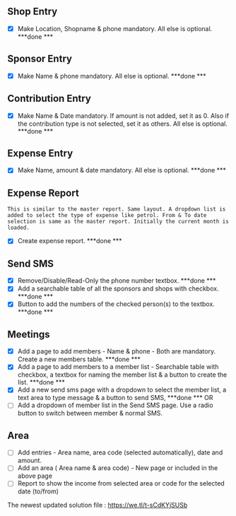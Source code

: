 ## Shop Entry
- [x] Make Location, Shopname & phone mandatory. All else is optional. ***done ***

## Sponsor Entry
- [x] Make Name & phone mandatory. All else is optional. ***done ***

## Contribution Entry
- [x] Make Name & Date mandatory. If amount is not added, set it as 0. Also if the contribution type is not selected, set it as others.
      All else is optional. ***done ***
      
## Expense Entry
- [x] Make Name, amount & date mandatory. All else is optional. ***done ***

## Expense Report
    This is similar to the master report. Same layout. A dropdown list is added to select the type of expense like petrol. From & To date selection is same as the master report. Initially the current month is loaded.
    
- [x] Create expense report. ***done ***

## Send SMS
- [x] Remove/Disable/Read-Only the phone number textbox. ***done ***
- [x] Add a searchable table of all the sponsors and shops with checkbox. ***done ***
- [x] Button to add the numbers of the checked person(s) to the textbox. ***done ***

## Meetings
- [x] Add a page to add members - Name & phone - Both are mandatory. Create a new members table. ***done ***
- [x] Add a page to add members to a member list - Searchable table with checkbox, a textbox for naming the member list & a button to         create the list. ***done ***
- [x] Add a new send sms page with a dropdown to select the member list, a text area to type message & a button to send SMS,   ***done ***
      OR
- [ ] Add a dropdown of member list in the Send SMS page. Use a radio button to switch between member & normal SMS.

## Area
- [ ] Add entries - Area name, area code (selected automatically), date and amount.
- [ ] Add an area ( Area name & area code) - New page or included in the above page
- [ ] Report to show the income from selected area or code for the selected date (to/from)

The newest updated solution file : https://we.tl/t-sCdKYjSUSb
